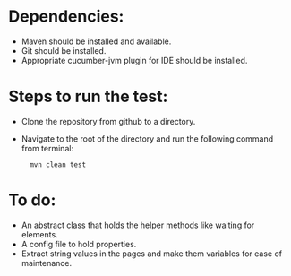 # Dependencies:
* Maven should be installed and available.
* Git should be installed.
* Appropriate cucumber-jvm plugin for IDE should be installed.

# Steps to run the test:
* Clone the repository from github to a directory.
* Navigate to the root of the directory and run the following command from terminal:
        
        mvn clean test
        
# To do:
* An abstract class that holds the helper methods like waiting for elements.
* A config file to hold properties.
* Extract string values in the pages and make them variables for ease of maintenance.